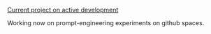 [Current project on active development](https://github.com/JoseCanova/maven-metaclass-plugin/wiki)

Working now on prompt-engineering experiments on github spaces.
